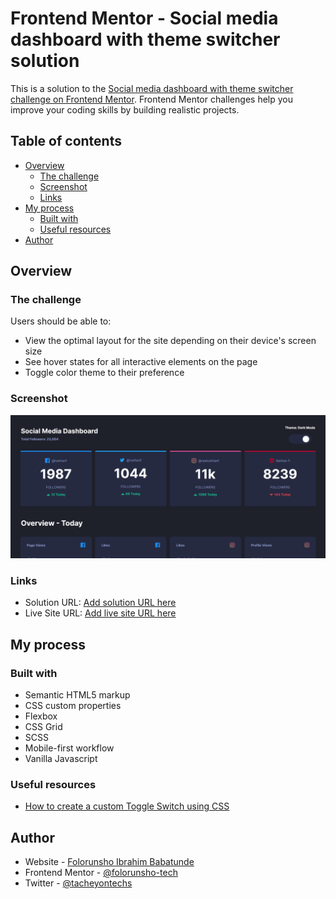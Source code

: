 # Frontend Mentor - Social media dashboard with theme switcher solution

This is a solution to the [Social media dashboard with theme switcher challenge on Frontend Mentor](https://www.frontendmentor.io/challenges/social-media-dashboard-with-theme-switcher-6oY8ozp_H). Frontend Mentor challenges help you improve your coding skills by building realistic projects.

## Table of contents

- [Overview](#overview)
  - [The challenge](#the-challenge)
  - [Screenshot](#screenshot)
  - [Links](#links)
- [My process](#my-process)
  - [Built with](#built-with)
  - [Useful resources](#useful-resources)
- [Author](#author)

## Overview

### The challenge

Users should be able to:

- View the optimal layout for the site depending on their device's screen size
- See hover states for all interactive elements on the page
- Toggle color theme to their preference

### Screenshot

![](./screenshot.png)

### Links

- Solution URL: [Add solution URL here](https://your-solution-url.com)
- Live Site URL: [Add live site URL here](https://your-live-site-url.com)

## My process

### Built with

- Semantic HTML5 markup
- CSS custom properties
- Flexbox
- CSS Grid
- SCSS
- Mobile-first workflow
- Vanilla Javascript

### Useful resources

- [How to create a custom Toggle Switch using CSS ](https://dev.to/karankumar_js/how-to-create-a-custom-toggle-switch-using-css-4pmi)

## Author

- Website - [Folorunsho Ibrahim Babatunde](https://www.fibr.vercel.app)
- Frontend Mentor - [@folorunsho-tech](https://www.frontendmentor.io/profile/folorunsho-tech)
- Twitter - [@tacheyontechs](https://www.twitter.com/tacheyontechs)
